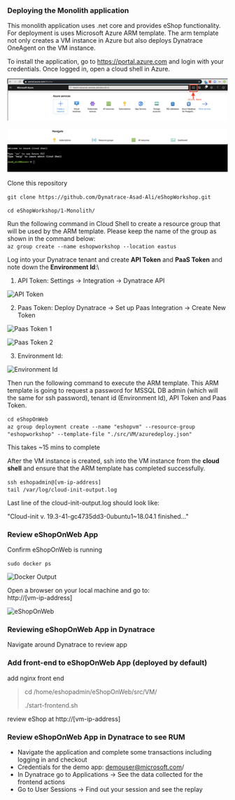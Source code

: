 ### Deploying the Monolith application
This monolith application uses .net core and provides eShop functionality.\
For deployment is uses Microsoft Azure ARM template. The arm template not only creates a VM instance in Azure but also deploys Dynatrace OneAgent on the VM instance.

To install the application, go to https://portal.azure.com and login with your credentials. Once logged in, open a cloud shell in Azure.

![Image of Azure Cloud Shell-1](../images/AzureCloudShell1.png)

![Image of Azure Cloud Shell-2](../images/AzureCloudShell2.png)

Clone this repository

```git clone https://github.com/Dynatrace-Asad-Ali/eShopWorkshop.git```

```cd eShopWorkshop/1-Monolith/```


Run the following command in Cloud Shell to create a resource group that will be used by the ARM template. Please keep the name of the group as shown in the command below:\
```az group create --name eshopworkshop --location eastus```

Log into your Dynatrace tenant and create **API Token** and **PaaS Token** and note down the **Environment Id**:\
1. API Token: Settings -> Integration -> Dynatrace API

![API Token](../images/ApiToken.png)

2. Paas Token: Deploy Dynatrace -> Set up Paas Integration -> Create New Token

![Paas Token 1](../images/PaasToken1.png)

![Paas Token 2](../images/PaasToken2.png)

3. Environment Id:

![Environment Id](../images/EnvironmentID.png)


Then run the following command to execute the ARM template. This ARM template is going to request a password for MSSQL DB admin (which will the same for ssh password), tenant id (Environment Id), API Token and Paas Token.

```cd eShopOnWeb```\
```az group deployment create --name "eshopvm" --resource-group "eshopworkshop" --template-file "./src/VM/azuredeploy.json"```

This takes ~15 mins to complete

After the VM instance is created, ssh into the VM instance from the **cloud shell** and ensure that the ARM template has completed successfully.

```ssh eshopadmin@[vm-ip-address]```\
```tail /var/log/cloud-init-output.log ```

Last line of the cloud-init-output.log should look like:


"Cloud-init v. 19.3-41-gc4735dd3-0ubuntu1~18.04.1 finished..."


### Review eShopOnWeb App
Confirm eShopOnWeb is running

```sudo docker ps ```

![Docker Output](../images/Docker.png)

Open a browser on your local machine and go to:\
http://[vm-ip-address]

![eShopOnWeb](../images/EShopOnWeb.png) 



### Reviewing eShopOnWeb App in Dynatrace
Navigate around Dynatrace to review app

### Add front-end to eShopOnWeb App (deployed by default)
add nginx front end
  > cd /home/eshopadmin/eShopOnWeb/src/VM/
  >
  >  ./start-frontend.sh

review eShop at http://[vm-ip-address]

### Review eShopOnWeb App in Dynatrace to see RUM
- Navigate the application and complete some transactions including logging in and checkout
- Credentials for the demo app: demouser@microsoft.com/ 
- In Dynatrace go to Applications -> See the data collected for the frontend actions 
- Go to User Sessions -> Find out your session and see the replay
